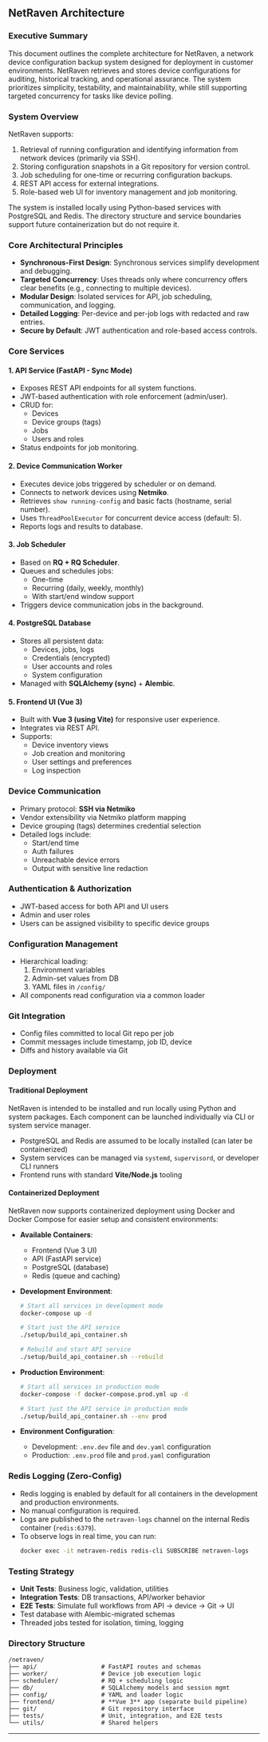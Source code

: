 ## NetRaven Architecture

### Executive Summary

This document outlines the complete architecture for NetRaven, a network device configuration backup system designed for deployment in customer environments. NetRaven retrieves and stores device configurations for auditing, historical tracking, and operational assurance. The system prioritizes simplicity, testability, and maintainability, while still supporting targeted concurrency for tasks like device polling.

### System Overview

NetRaven supports:
1. Retrieval of running configuration and identifying information from network devices (primarily via SSH).
2. Storing configuration snapshots in a Git repository for version control.
3. Job scheduling for one-time or recurring configuration backups.
4. REST API access for external integrations.
5. Role-based web UI for inventory management and job monitoring.

The system is installed locally using Python-based services with PostgreSQL and Redis. The directory structure and service boundaries support future containerization but do not require it.

### Core Architectural Principles
- **Synchronous-First Design**: Synchronous services simplify development and debugging.
- **Targeted Concurrency**: Uses threads only where concurrency offers clear benefits (e.g., connecting to multiple devices).
- **Modular Design**: Isolated services for API, job scheduling, communication, and logging.
- **Detailed Logging**: Per-device and per-job logs with redacted and raw entries.
- **Secure by Default**: JWT authentication and role-based access controls.

### Core Services

#### 1. API Service (FastAPI - Sync Mode)
- Exposes REST API endpoints for all system functions.
- JWT-based authentication with role enforcement (admin/user).
- CRUD for:
  - Devices
  - Device groups (tags)
  - Jobs
  - Users and roles
- Status endpoints for job monitoring.

#### 2. Device Communication Worker
- Executes device jobs triggered by scheduler or on demand.
- Connects to network devices using **Netmiko**.
- Retrieves `show running-config` and basic facts (hostname, serial number).
- Uses `ThreadPoolExecutor` for concurrent device access (default: 5).
- Reports logs and results to database.

#### 3. Job Scheduler
- Based on **RQ + RQ Scheduler**.
- Queues and schedules jobs:
  - One-time
  - Recurring (daily, weekly, monthly)
  - With start/end window support
- Triggers device communication jobs in the background.

#### 4. PostgreSQL Database
- Stores all persistent data:
  - Devices, jobs, logs
  - Credentials (encrypted)
  - User accounts and roles
  - System configuration
- Managed with **SQLAlchemy (sync)** + **Alembic**.

#### 5. Frontend UI (Vue 3)
- Built with **Vue 3 (using Vite)** for responsive user experience.
- Integrates via REST API.
- Supports:
  - Device inventory views
  - Job creation and monitoring
  - User settings and preferences
  - Log inspection

### Device Communication
- Primary protocol: **SSH via Netmiko**
- Vendor extensibility via Netmiko platform mapping
- Device grouping (tags) determines credential selection
- Detailed logs include:
  - Start/end time
  - Auth failures
  - Unreachable device errors
  - Output with sensitive line redaction

### Authentication & Authorization
- JWT-based access for both API and UI users
- Admin and user roles
- Users can be assigned visibility to specific device groups

### Configuration Management
- Hierarchical loading:
  1. Environment variables
  2. Admin-set values from DB
  3. YAML files in `/config/`
- All components read configuration via a common loader

### Git Integration
- Config files committed to local Git repo per job
- Commit messages include timestamp, job ID, device
- Diffs and history available via Git

### Deployment

#### Traditional Deployment
NetRaven is intended to be installed and run locally using Python and system packages. Each component can be launched individually via CLI or system service manager.

- PostgreSQL and Redis are assumed to be locally installed (can later be containerized)
- System services can be managed via `systemd`, `supervisord`, or developer CLI runners
- Frontend runs with standard **Vite/Node.js** tooling

#### Containerized Deployment
NetRaven now supports containerized deployment using Docker and Docker Compose for easier setup and consistent environments:

- **Available Containers**:
  - Frontend (Vue 3 UI)
  - API (FastAPI service)
  - PostgreSQL (database)
  - Redis (queue and caching)

- **Development Environment**:
  ```bash
  # Start all services in development mode
  docker-compose up -d
  
  # Start just the API service
  ./setup/build_api_container.sh
  
  # Rebuild and start API service
  ./setup/build_api_container.sh --rebuild
  ```

- **Production Environment**:
  ```bash
  # Start all services in production mode
  docker-compose -f docker-compose.prod.yml up -d
  
  # Start just the API service in production mode
  ./setup/build_api_container.sh --env prod
  ```

- **Environment Configuration**:
  - Development: `.env.dev` file and `dev.yaml` configuration
  - Production: `.env.prod` file and `prod.yaml` configuration

### Redis Logging (Zero-Config)
- Redis logging is enabled by default for all containers in the development and production environments.
- No manual configuration is required.
- Logs are published to the `netraven-logs` channel on the internal Redis container (`redis:6379`).
- To observe logs in real time, you can run:
  ```bash
  docker exec -it netraven-redis redis-cli SUBSCRIBE netraven-logs
  ```

### Testing Strategy
- **Unit Tests**: Business logic, validation, utilities
- **Integration Tests**: DB transactions, API/worker behavior
- **E2E Tests**: Simulate full workflows from API → device → Git → UI
- Test database with Alembic-migrated schemas
- Threaded jobs tested for isolation, timing, logging

### Directory Structure
```
/netraven/
├── api/                  # FastAPI routes and schemas
├── worker/               # Device job execution logic
├── scheduler/            # RQ + scheduling logic
├── db/                   # SQLAlchemy models and session mgmt
├── config/               # YAML and loader logic
├── frontend/             # **Vue 3** app (separate build pipeline)
├── git/                  # Git repository interface
├── tests/                # Unit, integration, and E2E tests
└── utils/                # Shared helpers
```

---

